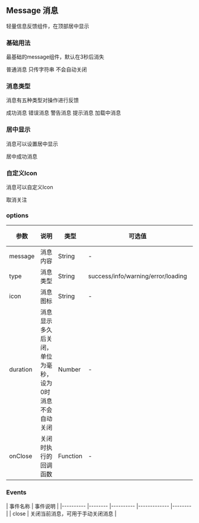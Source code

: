 ## Message 消息

轻量信息反馈组件，在顶部居中显示

### 基础用法

最基础的message组件，默认在3秒后消失

<coding title="基础使用" note="消息组件在全局注册了一个$message的方法，该方法接收一个options对象或者一个字符串（在仅需要设置消息内容时），通过设置options对象中的message字段设置内容。通知默认会在3秒后关闭，你可以手动设置duration字段来更改这个默认设定，当duration 字段设置为0时，消息不会自动关闭" :code="baseCode">
  <RuButton @click="$message({message: '这是一条普通消息'})">普通消息</RuButton>
  <RuButton @click="$message('这是一条只传入字符串产生的普通消息')">只传字符串</RuButton>
  <RuButton @click="$message({message: '这是一条不会自动关闭的消息', duration: 0})">不会自动关闭</RuButton>
</coding>

### 消息类型

消息有五种类型对操作进行反馈

<coding title="消息类型" note="消息有五种类型：加载中、提示、警告、错误、成功，可以通过设置type字段来选择类型，如设置其它类型，会被忽略。type字段也可以不用在选项中注册，可以直接显示调用，使用方法如下" :code="typeCode">
  <RuButton type="success" @click="$message.success('这是一条成功的消息')">成功消息</RuButton>
  <RuButton type="danger" @click="$message({message: '这是一条错误的消息', type: 'error'})">错误消息</RuButton>
  <RuButton type="warning" @click="$message({message: '这是一条警告的消息', type: 'warning'})">警告消息</RuButton>
  <RuButton type="primary" @click="$message({message: '这是一条提示的消息', type: 'info'})">提示消息</RuButton>
  <RuButton @click="$message({message: '这是一条加载中的消息', type: 'loading'})">加载中消息</RuButton>
</coding>

### 居中显示
消息可以设置居中显示

<coding title="居中显示消息" note="通过设置center字段，可以让消息居中显示" :code="centerCode">
  <RuButton type="success" @click="$message.success({message: '这是一条居中的成功的消息', center: true})">居中成功消息</RuButton>
</coding>

### 自定义Icon
消息可以自定义Icon

<coding title="设置Icon" note="使用$message方法时，在传入的对象中定义icon字段即可设置icon" :code="iconCode">
  <RuButton type="danger" @click="$message({message: '又有一个粉丝抛弃了你', type: 'error', icon: 'heart-broken'})">取消关注</RuButton>
</coding>

### options
| 参数      | 说明    | 类型      | 可选值   | 默认值   |
|---------- |-------- |---------- |-------------  |-------- |
| message   | 消息内容   | String   |    -    |   -   |
| type      | 消息类型   | String   |    success/info/warning/error/loading    |   -   |
| icon      | 消息图标   | String   |    -    |   -   |
| duration  | 消息显示多久后关闭，单位为毫秒，设为0时消息不会自动关闭   |   Number   |    -    |   3000   |
| onClose   | 关闭时执行的回调函数   |   Function   |    -    |   -   |


### Events
| 事件名称     | 事件说明    |
|---------- |-------- |---------- |-------------  |-------- |
| close     | 关闭当前消息，可用于手动关闭消息   |
<script>
let baseCode = `
  <RuButton @click="$message({message: '这是一条普通消息'})">普通消息</RuButton>
  <RuButton @click="$message('这是一条只传入字符串产生的普通消息')">只传字符串</RuButton>
  <RuButton @click="$message({message: '这是一条不会自动关闭的消息', duration: 0})">不会自动关闭</RuButton>`

let typeCode = `
  <RuButton type="success" @click="$message.success('这是一条成功的消息')">成功消息</RuButton>
  <RuButton type="danger" @click="$message({message: '这是一条错误的消息', type: 'error'})">错误消息</RuButton>
  <RuButton type="warning" @click="$message({message: '这是一条警告的消息', type: 'warning'})">警告消息</RuButton>
  <RuButton type="primary" @click="$message({message: '这是一条提示的消息', type: 'info'})">提示消息</RuButton>
  <RuButton @click="$message({message: '这是一条加载中的消息', type: 'loading'})">加载中消息</RuButton>
`
let centerCode = `<RuButton type="success" @click="$message.success({message: '这是一条居中的成功的消息', center: true})">
  居中成功消息
</RuButton>`

let iconCode = `
<RuButton type="danger" @click="$message({message: '又有一个粉丝抛弃了你', type: 'error', icon: 'heart-broken'})">
  取消关注
</RuButton>`

export default {
  data() {
    return {
      baseCode: baseCode,
      typeCode: typeCode,
      centerCode: centerCode,
      iconCode: iconCode
    }
  }
}
</script>